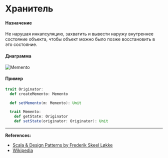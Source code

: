 # Хранитель

#### Назначение

Не нарушая инкапсуляцию, захватить и вывести наружу внутреннее состояние объекта, 
чтобы объект можно было позже восстановить в это состояние.

#### Диаграмма

![Memento](https://upload.wikimedia.org/wikipedia/commons/1/18/Memento_design_pattern.png?uselang=ru)

#### Пример

```scala
trait Originator:
  def createMemento: Memento

  def setMemento(m: Memento): Unit

  trait Memento:
    def getState: Originator
    def setState(originator: Originator): Unit
```


---

**References:**
- [Scala & Design Patterns by Frederik Skeel Løkke](https://www.scala-lang.org/old/sites/default/files/FrederikThesis.pdf)
- [Wikipedia](https://ru.wikipedia.org/wiki/%D0%A5%D1%80%D0%B0%D0%BD%D0%B8%D1%82%D0%B5%D0%BB%D1%8C_(%D1%88%D0%B0%D0%B1%D0%BB%D0%BE%D0%BD_%D0%BF%D1%80%D0%BE%D0%B5%D0%BA%D1%82%D0%B8%D1%80%D0%BE%D0%B2%D0%B0%D0%BD%D0%B8%D1%8F))
